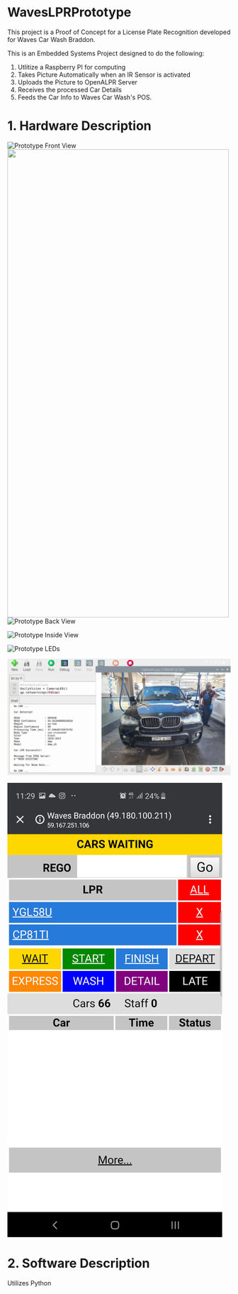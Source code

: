 # WavesLPRPrototype 

This project is a Proof of Concept for a License Plate Recognition developed for Waves Car Wash Braddon. 

This is an Embedded Systems Project designed to do the following:

1) Utlitize a Raspberry PI for computing
2) Takes Picture Automatically when an IR Sensor is activated
3) Uploads the Picture to OpenALPR Server 
4) Receives the processed Car Details
5) Feeds the Car Info to Waves Car Wash's POS. 

# 1. Hardware Description

![Prototype Front View](/images/prototypeFV.jpg)
<img align="left" width="500" height="1055" src="/images/prototypeFV.jpg">


![Prototype Back View](/images/prototypeBV.jpg)

![Prototype Inside View](/images/prototypeIV.jpg)

![Prototype LEDs](/images/prototypeLEDs.jpg)

![Output PI](/images/outputPI.jpg)

![Output POS](/images/outputPOS.jpg)

# 2. Software Description
Utilizes Python
